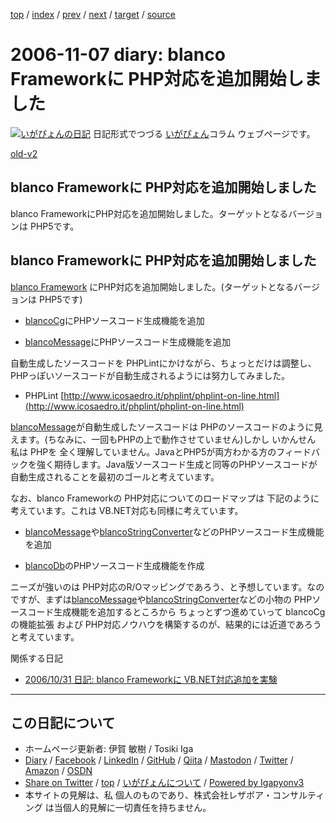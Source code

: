 [top](../index.html) 
 / [index](index.html) 
 / [prev](ig061106.html) 
 / [next](ig061108.html) 
 / [target](https://www.igapyon.jp/igapyon/diary/2006/ig061107.html) 
 / [source](https://github.com/igapyon/diary/blob/master/2006/ig061107.src.md) 

2006-11-07 diary: blanco Frameworkに PHP対応を追加開始しました
=====================================================================================================
[![いがぴょんの日記](https://www.igapyon.jp/igapyon/diary/images/iga200306s.jpg "いがぴょん")](https://www.igapyon.jp/igapyon/diary/memo/memoigapyon.html) 日記形式でつづる [いがぴょん](https://www.igapyon.jp/igapyon/diary/memo/memoigapyon.html)コラム ウェブページです。

[old-v2](ig061107-orig.html)

## blanco Frameworkに PHP対応を追加開始しました

blanco FrameworkにPHP対応を追加開始しました。ターゲットとなるバージョンは PHP5です。


## blanco Frameworkに PHP対応を追加開始しました

[blanco Framework](https://www.igapyon.jp/blanco/blanco.ja.html) にPHP対応を追加開始しました。(ターゲットとなるバージョンは PHP5です)

* [blancoCg](https://www.igapyon.jp/blanco/blancocg.html)にPHPソースコード生成機能を追加
  
* [blancoMessage](https://www.igapyon.jp/blanco/blancomessage.html)にPHPソースコード生成機能を追加

自動生成したソースコードを PHPLintにかけながら、ちょっとだけは調整し、PHPっぽいソースコードが自動生成されるようには努力してみました。

* PHPLint
  [http://www.icosaedro.it/phplint/phplint-on-line.html](http://www.icosaedro.it/phplint/phplint-on-line.html)

[blancoMessage](https://www.igapyon.jp/blanco/blancomessage.html)が自動生成したソースコードは PHPのソースコードのように見えます。(ちなみに、一回もPHPの上で動作させていません)しかし いかんせん 私は PHPを 全く理解していません。JavaとPHP5が両方わかる方のフィードバックを強く期待します。Java版ソースコード生成と同等のPHPソースコードが自動生成されることを最初のゴールと考えています。

なお、blanco Frameworkの PHP対応についてのロードマップは 下記のように考えています。これは VB.NET対応も同様に考えています。

* [blancoMessage](https://www.igapyon.jp/blanco/blancomessage.html)や[blancoStringConverter](https://www.igapyon.jp/blanco/blancostringconverter.html)などのPHPソースコード生成機能を追加
  
* [blancoDb](https://www.igapyon.jp/blanco/blancodb.html)のPHPソースコード生成機能を作成

ニーズが強いのは PHP対応のR/Oマッピングであろう、と予想しています。なのですが、まずは[blancoMessage](https://www.igapyon.jp/blanco/blancomessage.html)や[blancoStringConverter](https://www.igapyon.jp/blanco/blancostringconverter.html)などの小物の
PHPソースコード生成機能を追加するところから ちょっとずつ進めていって blancoCgの機能拡張 および PHP対応ノウハウを構築するのが、結果的には近道であろうと考えています。

関係する日記

* [2006/10/31 日記: blanco Frameworkに VB.NET対応追加を実験](ig061031.html)


----------------------------------------------------------------------------------------------------

## この日記について

* ホームページ更新者: 伊賀 敏樹 / Tosiki Iga
* [Diary](https://www.igapyon.jp/igapyon/diary/) / [Facebook](https://www.facebook.com/igapyon) / [LinkedIn](https://www.linkedin.com/in/toshikiiga) / [GitHub](https://github.com/igapyon) / [Qiita](https://qiita.com/igapyon) / [Mastodon](https://social.vivaldi.net/@igapyon) / [Twitter](https://twitter.com/ToshikiIga) / [Amazon](https://www.amazon.co.jp/%E4%BC%8A%E8%B3%80-%E6%95%8F%E6%A8%B9/e/B004LTQWCQ) / [OSDN](https://ja.osdn.net/users/iga/)
* [Share on Twitter](https://twitter.com/intent/tweet?hashtags=igapyon%2Cdiary%2C%E3%81%84%E3%81%8C%E3%81%B4%E3%82%87%E3%82%93&text=blanco+Framework%E3%81%AB+PHP%E5%AF%BE%E5%BF%9C%E3%82%92%E8%BF%BD%E5%8A%A0%E9%96%8B%E5%A7%8B%E3%81%97%E3%81%BE%E3%81%97%E3%81%9F&url=https%3A%2F%2Fwww.igapyon.jp%2Figapyon%2Fdiary%2F2006%2Fig061107.html) / [top](../index.html) / [いがぴょんについて](https://www.igapyon.jp/igapyon/diary/memo/memoigapyon.html) / [Powered by Igapyonv3](https://github.com/igapyon/igapyonv3)
* 本サイトの見解は、私 個人のものであり、株式会社レザボア・コンサルティング は当個人的見解に一切責任を持ちません。 
